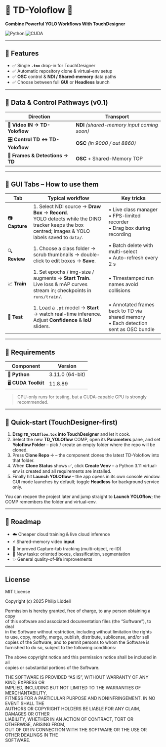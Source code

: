 # 🚀 TD-Yoloflow 🚀  
**Combine Powerful YOLO Workflows With TouchDesigner**

![Python](https://img.shields.io/badge/python-3.11.0-blue.svg) ![CUDA](https://img.shields.io/badge/CUDA-11.8.89-green.svg)

---

## 🌟 Features
- ✅ Single **`.tox`** drop-in for TouchDesigner  
- ✅ Automatic repository clone & virtual-env setup  
- ✅ **OSC** control & **NDI / Shared-memory** data paths  
- ✅ Choose between full **GUI** or **Headless** launch  

---

## 🔄 Data & Control Pathways (v0.1)
| Direction | Transport |
|-----------|-----------|
| 🎥 **Video IN → TD-Yoloflow** | **NDI** *(shared-memory input coming soon)* |
| 🎛️ **Control TD ↔ TD-Yoloflow** | **OSC** *(in 9000 / out 8860)* |
| 📸 **Frames & Detections → TD** | **OSC** + Shared-Memory TOP |

---

## 🎯 GUI Tabs – How to use them
| Tab | Typical workflow | Key tricks |
|-----|------------------|-----------|
| 📷 **Capture** | 1. Select NDI source → **Draw Box** → **Record**.<br>YOLO detects while the DINO tracker keeps the box centred; images & YOLO labels saved to `data/`. | • Live class manager<br>• FPS-limited recorder<br>• Drag box during recording |
| 🔍 **Review** | 1. Choose a class folder → scrub thumbnails → double-click to edit boxes → **Save**. | • Batch delete with multi-select<br>• Auto-refresh every 2 s |
| 📈 **Train** | 1. Set epochs / img-size / augments → **Start Train**.<br>Live loss & mAP curves stream in; checkpoints in `runs/train/`. | • Timestamped run names avoid collisions |
| 🚦 **Test** | 1. Load a `.pt` model → **Start** → watch real-time inference.<br>Adjust **Confidence** & **IoU** sliders. | • Annotated frames back to TD via shared memory<br>• Each detection sent as OSC bundle |

---

## 📌 Requirements
| Component | Version |
|-----------|---------|
| 🐍 **Python** | 3.11.0 (64-bit) |
| 🖥️ **CUDA Toolkit** | 11.8.89 |

> CPU-only runs for testing, but a CUDA-capable GPU is strongly recommended.

---

## 🚀 Quick-start (TouchDesigner-first)

1. **Drag `TD_YOLOflow.tox` into TouchDesigner** and let it cook.  
2. Select the new **TD_YOLOflow** COMP, open its **Parameters** pane, and set **Yoloflow Folder** – pick / create an empty folder where the repo will be cloned.  
3. Press **Clone Repo** ✛ – the component clones the latest TD-Yoloflow into that folder.  
4. When **Clone Status** shows ✅, click **Create Venv** – a Python 3.11 virtual-env is created and all requirements are installed.  
5. Finally hit **Launch YOLOflow** – the app opens in its own console window. GUI mode launches by default; toggle **Headless** for background service only.  

You can reopen the project later and jump straight to **Launch YOLOflow**; the COMP remembers the folder and virtual-env.

---
## 🚧 Roadmap
- ☁️ Cheaper cloud training & live cloud inference  
- ⚡ Shared-memory video **input**  
- 🎯 Improved Capture-tab tracking (multi-object, re-ID)  
- 🧩 New tasks: oriented boxes, classification, segmentation  
- ✨ General quality-of-life improvements  


---


## License

MIT License  

Copyright (c) 2025 Philip Liddell

Permission is hereby granted, free of charge, to any person obtaining a copy  
of this software and associated documentation files (the “Software”), to deal  
in the Software without restriction, including without limitation the rights  
to use, copy, modify, merge, publish, distribute, sublicense, and/or sell  
copies of the Software, and to permit persons to whom the Software is  
furnished to do so, subject to the following conditions:

The above copyright notice and this permission notice shall be included in all  
copies or substantial portions of the Software.

THE SOFTWARE IS PROVIDED “AS IS”, WITHOUT WARRANTY OF ANY KIND, EXPRESS OR  
IMPLIED, INCLUDING BUT NOT LIMITED TO THE WARRANTIES OF MERCHANTABILITY,  
FITNESS FOR A PARTICULAR PURPOSE AND NONINFRINGEMENT. IN NO EVENT SHALL THE  
AUTHORS OR COPYRIGHT HOLDERS BE LIABLE FOR ANY CLAIM, DAMAGES OR OTHER  
LIABILITY, WHETHER IN AN ACTION OF CONTRACT, TORT OR OTHERWISE, ARISING FROM,  
OUT OF OR IN CONNECTION WITH THE SOFTWARE OR THE USE OR OTHER DEALINGS IN THE  
SOFTWARE.





